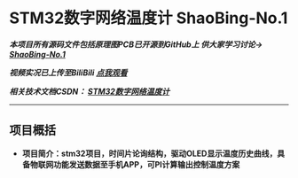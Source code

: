 # STM32数字网络温度计    ShaoBing-No.1
 ***本项目所有源码文件包括原理图PCB已开源到GitHub上	供大家学习讨论-> [ShaoBing-No.1](https://github.com/firestaradmin/ShaoBing-No.1)***
 
 ***视频实况已上传至BiliBili  [点我观看](https://www.bilibili.com/video/av80249560)***
 
 
  ***相关技术文档CSDN：  [STM32数字网络温度计](https://blog.csdn.net/yougeng123/article/details/103547896)***
  
 ---


## 项目概括
- **项目简介：stm32项目，时间片论询结构，驱动OLED显示温度历史曲线，具备物联网功能发送数据至手机APP，可PI计算输出控制温度方案**
